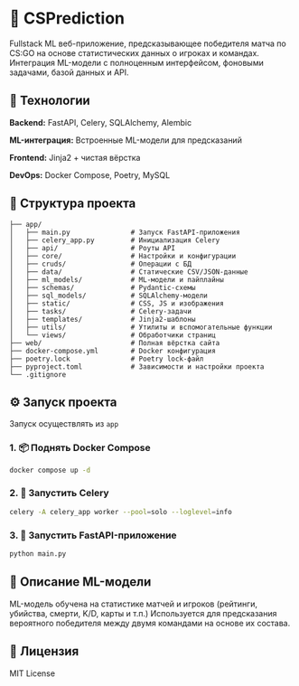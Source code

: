 # 🧠 CSPrediction

Fullstack ML веб-приложение, предсказывающее победителя матча по CS:GO на основе статистических данных о игроках и командах.
Интеграция ML-модели с полноценным интерфейсом, фоновыми задачами, базой данных и API.

## 🚀 Технологии

**Backend:** FastAPI, Celery, SQLAlchemy, Alembic

**ML-интеграция:** Встроенные ML-модели для предсказаний

**Frontend:** Jinja2 + чистая вёрстка

**DevOps:** Docker Compose, Poetry, MySQL

## 📁 Структура проекта

```
├── app/
│   ├── main.py               # Запуск FastAPI-приложения
│   ├── celery_app.py         # Инициализация Celery
│   ├── api/                  # Роуты API
│   ├── core/                 # Настройки и конфигурации
│   ├── cruds/                # Операции с БД
│   ├── data/                 # Статические CSV/JSON-данные
│   ├── ml_models/            # ML-модели и пайплайны
│   ├── schemas/              # Pydantic-схемы
│   ├── sql_models/           # SQLAlchemy-модели
│   ├── static/               # CSS, JS и изображения
│   ├── tasks/                # Celery-задачи
│   ├── templates/            # Jinja2-шаблоны
│   ├── utils/                # Утилиты и вспомогательные функции
│   └── views/                # Обработчики страниц
├── web/                      # Полная вёрстка сайта
├── docker-compose.yml        # Docker конфигурация
├── poetry.lock               # Poetry lock-файл
├── pyproject.toml            # Зависимости и настройки проекта
└── .gitignore
```

## ⚙️ Запуск проекта

Запуск осуществлять из `app`

### 1. 📦 Поднять Docker Compose

```bash
docker compose up -d
```

### 2. 🧵 Запустить Celery

```bash
celery -A celery_app worker --pool=solo --loglevel=info
```

### 3. 🚀 Запустить FastAPI-приложение

```bash
python main.py
```

## 🧠 Описание ML-модели

ML-модель обучена на статистике матчей и игроков (рейтинги, убийства, смерти, K/D, карты и т.п.)
Используется для предсказания вероятного победителя между двумя командами на основе их состава.

## 📄 Лицензия

MIT License